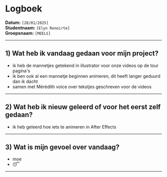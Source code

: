 # Logboek

**Datum:** `[28/01/2025]`  
**Studentnaam:** `[Elyn Renoirte]`  
**Groepsnaam:** `[MEELS]`

---

## 1) Wat heb ik vandaag gedaan voor mijn project?

- ik heb de mannetjes getekend in illustrator voor onze videos op de tour pagina's
- ik ben ook al een mannetje beginnen animeren, dit heeft langer geduurd dan ik dacht
- samen met Mérédith voice over tekstjes geschreven voor de videos


---

## 2) Wat heb ik nieuw geleerd of voor het eerst zelf gedaan?
- ik heb geleerd hoe iets te animeren in After Effects


---

## 3) Wat is mijn gevoel over vandaag?
- moe
- 😴

---
